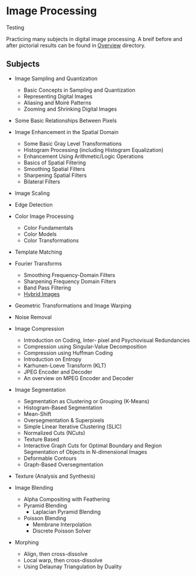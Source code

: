 # Image Processing

Testing

Practicing many subjects in digital image processing. A breif before and after pictorial results can be found in [Overview](https://github.com/AriaAdibi/ImageProcessing/tree/main/Overview) directory.

## Subjects
- Image Sampling and Quantization
    - Basic Concepts in Sampling and Quantization
    - Representing Digital Images
    - Aliasing and Moiré Patterns
    - Zooming and Shrinking Digital Images

- Some Basic Relationships Between Pixels

- Image Enhancement in the Spatial Domain
    - Some Basic Gray Level Transformations
    - Histogram Processing (including Histogram Equalization)
    - Enhancement Using Arithmetic/Logic Operations
    - Basics of Spatial Filtering
    - Smoothing Spatial Filters
    - Sharpening Spatial Filters
    - Bilateral Filters

- Image Scaling

- Edge Detection

- Color Image Processing
    - Color Fundamentals
    - Color Models
    - Color Transformations

- Template Matching

- Fourier Transforms
    - Smoothing Frequency-Domain Filters
    - Sharpening Frequency Domain Filters
    - Band Pass Filtering
    - [Hybrid Images](https://www.google.com/url?sa=t&rct=j&q=&esrc=s&source=web&cd=9&cad=rja&uact=8&ved=0ahUKEwjfwdbV6rLYAhUpAsAKHVamBasQFghFMAg&url=http%3A%2F%2Fcvcl.mit.edu%2Fhybrid%2FOlivaTorralb_Hybrid_Siggraph06.pdf&usg=AOvVaw38vZtzXRAaWKhHRkUGddd7)

- Geometric Transformations and Image Warping

- Noise Removal

- Image Compression
    - Introduction on Coding, Inter- pixel and Psychovisual Redundancies
    - Compression using Singular-Value Decomposition
    - Compression using Huffman Coding
    - Introduction on Entropy
    - Karhunen-Loeve Transform (KLT)
    - JPEG Encoder and Decoder
    - An overview on MPEG Encoder and Decoder

- Image Segmentation
    - Segmentation as Clustering or Grouping (K-Means)
    - Histogram-Based Segmentation
    - Mean-Shift
    - Oversegmentation & Superpixels
    - Simple Linear Iterative Clustering (SLIC)
    - Normalized Cuts (NCuts)
    - Texture Based
    - Interactive Graph Cuts for Optimal Boundary and Region Segmentation of Objects in N-dimensional Images
    - Deformable Contours
    - Graph-Based Oversegmentation

- Texture (Analysis and Synthesis)

- Image Blending
    - Alpha Compositing with Feathering
    - Pyramid Blending
        - Laplacian Pyramid Blending
    - Poisson Blending
        - Membrane Interpolation
        - Discrete Poisson Solver

- Morphing
    - Align, then cross-dissolve
    - Local warp, then cross-dissolve
    - Using Delaunay Triangulation by Duality
